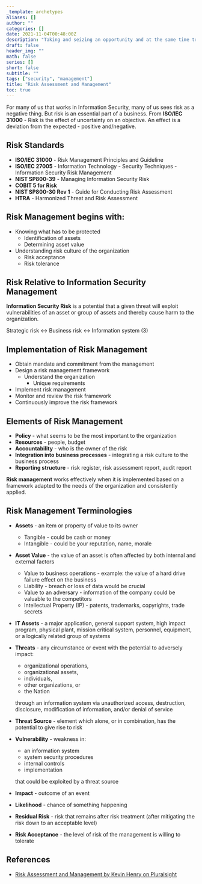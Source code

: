 ```yaml
---
_template: archetypes
aliases: []
author: ""
categories: []
date: 2021-11-04T00:48:00Z
description: "Taking and seizing an opportunity and at the same time trying to limit the loss."
draft: false
header_img: ""
math: false
series: []
short: false
subtitle: ""
tags: ["security", "management"]
title: "Risk Assessment and Management"
toc: true
---
```


For many of us that works in Information Security, many of us sees risk as a negative thing. But risk is an essential part of a business. From **ISO/IEC 31000** - Risk is the effect of uncertainty on an objective. An effect is a deviation from the expected - positive and/negative.

## Risk Standards

* **ISO/IEC 31000** - Risk Management Principles and Guideline
* **ISO/IEC 27005** - Information Technology - Security Techniques - Information Security Risk Management
* **NIST SP800-39** - Managing Information Security Risk
* **COBIT 5 for Risk**
* **NIST SP800-30 Rev 1** - Guide for Conducting Risk Assessment
* **HTRA** - Harmonized Threat and Risk Assessment

## Risk Management begins with:

* Knowing what has to be protected
  * Identification of assets
  * Determining asset value
* Understanding risk culture of the organization
  * Risk acceptance
  * Risk tolerance

## Risk Relative to Information Security Management

**Information Security Risk** is a potential that a given threat will exploit vulnerabilities of an asset or group of assets and thereby cause harm to the organization.

Strategic risk <-> Business risk <-> Information system (3)

## Implementation of Risk Management

* Obtain mandate and commitment from the management
* Design a risk management framework
  * Understand the organization
    * Unique requirements
* Implement risk management
* Monitor and review the risk framework
* Continuously improve the risk framework

## Elements of Risk Management

* **Policy** - what seems to be the most important to the organization
* **Resources** - people, budget
* **Accountability** - who is the owner of the risk
* **Integration into business processes** - integrating a risk culture to the business process
* **Reporting structure** - risk register, risk assessment report, audit report

**Risk management** works effectively when it is implemented based on a framework adapted to the needs of the organization and consistently applied.

## Risk Management Terminologies

* **Assets** - an item or property of value to its owner
  * Tangible - could be cash or money
  * Intangible - could be your reputation, name, morale
* **Asset Value** - the value of an asset is often affected by both internal and external factors
  * Value to business operations - example: the value of a hard drive failure effect on the business
  * Liability - breach or loss of data would be crucial
  * Value to an adversary - information of the company could be valuable to the competitors
  * Intellectual Property (IP) - patents, trademarks, copyrights, trade secrets
* **IT Assets** - a major application, general support system, high impact program, physical plant, mission critical system, personnel, equipment, or a logically related group of systems
* **Threats** - any circumstance or event with the potential to adversely impact:
  * organizational operations,
  * organizational assets,
  * individuals,
  * other organizations, or
  * the Nation

  through an information system via unauthorized access, destruction, disclosure, modification of information, and/or denial of service
* **Threat Source** - element which alone, or in combination, has the potential to give rise to risk
* **Vulnerability** - weakness in:
  * an information system
  * system security procedures
  * internal controls
  * implementation

  that could be exploited by a threat source
* **Impact** - outcome of an event
* **Likelihood** - chance of something happening
* **Residual Risk** - risk that remains after risk treatment (after mitigating the risk down to an acceptable level)
* **Risk Acceptance** - the level of risk of the management is willing to tolerate

## References

* [Risk Assessment and Management by Kevin Henry on Pluralsight](https://app.pluralsight.com/library/courses/risk-assessment-management/table-of-contents)
